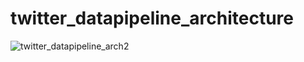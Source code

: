 # twitter_datapipeline_architecture

![twitter_datapipeline_arch2](https://github.com/KadamAkshay5595/twitter_datapipeline/assets/135830881/74c4fd0e-24c7-4afa-a2af-2a39277c70cb)
